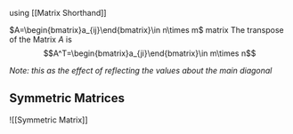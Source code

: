 using [[Matrix Shorthand]]

$A=\begin{bmatrix}a_{ij}\end{bmatrix}\in n\times m$ matrix
The transpose of the Matrix $A$ is $$A^T=\begin{bmatrix}a_{ji}\end{bmatrix}\in m\times n$$

_Note: this as the effect of reflecting the values about the main diagonal_

## Symmetric Matrices

![[Symmetric Matrix]]
